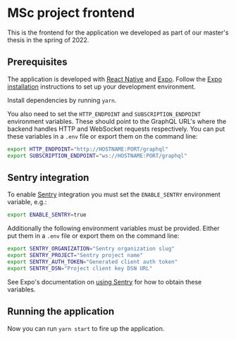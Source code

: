 # MSc project frontend

This is the frontend for the application we developed as part of our master's
thesis in the spring of 2022.

## Prerequisites

The application is developed with [React Native][] and [Expo][]. Follow the
[Expo installation][] instructions to set up your development environment.

[React Native]: https://reactnative.dev/
[Expo]: https://expo.dev/
[Expo installation]: https://docs.expo.dev/get-started/installation/

Install dependencies by running `yarn`.

You also need to set the `HTTP_ENDPOINT` and `SUBSCRIPTION_ENDPOINT` environment
variables. These should point to the GraphQL URL's where the backend handles
HTTP and WebSocket requests respectively. You can put these variables
in a `.env` file or export them on the command line:

```bash
export HTTP_ENDPOINT="http://HOSTNAME:PORT/graphql"
export SUBSCRIPTION_ENDPOINT="ws://HOSTNAME:PORT/graphql"
```

## Sentry integration

To enable [Sentry](https://sentry.io) integration you must set the
`ENABLE_SENTRY` environment variable, e.g.:

```bash
export ENABLE_SENTRY=true
```

Additionally the following environment variables must be provided. Either put
them in a `.env` file or export them on the command line:

```bash
export SENTRY_ORGANIZATION="Sentry organization slug"
export SENTRY_PROJECT="Sentry project name"
export SENTRY_AUTH_TOKEN="Generated client auth token"
export SENTRY_DSN="Project client key DSN URL"
```

See Expo's documentation on [using Sentry][] for how to obtain these variables.

[using Sentry]: https://docs.expo.dev/guides/using-sentry/

## Running the application

Now you can run `yarn start` to fire up the application.
